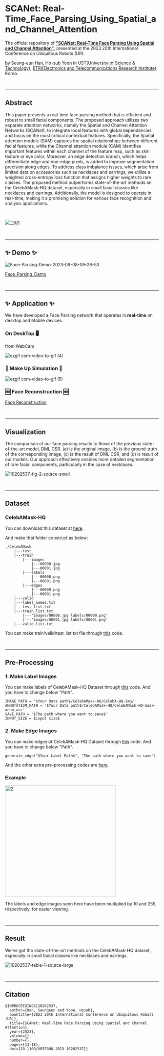 # SCANet: Real-Time_Face_Parsing_Using_Spatial_and_Channel_Attention
The official repository of [__"SCANet: Real-Time Face Parsing Using Spatial and Channel Attention"__](https://ieeexplore.ieee.org/document/10202537/metrics#metrics), presented at the 2023 20th International Conference on Ubiquitous Robots (UR).

by Seung-eun Han, Ho-sub Yoon in [UST(University of Science & Technology)](https://www.ust.ac.kr/kor/), [ETRI(Electronics and Telecommunications Research Institute)](https://www.etri.re.kr/kor/main/main.etri), Korea.

<br>
<hr>

## Abstract
This paper presents a real-time face parsing method that is efficient and robust to small facial components. The proposed approach utilizes two separate attention networks, namely the Spatial and Channel Attention Networks (SCANet), to integrate local features with global dependencies and focus on the most critical contextual features. Specifically, the Spatial attention module (SAM) captures the spatial relationships between different facial features, while the Channel attention module (CAM) identifies important features within each channel of the feature map, such as skin texture or eye color. Moreover, an edge detection branch, which helps differentiate edge and non-edge pixels, is added to improve segmentation precision along edges. To address class imbalance issues, which arise from limited data on accessories such as necklaces and earrings, we utilize a weighted cross-entropy loss function that assigns higher weights to rare classes. The proposed method outperforms state-of-the-art methods on the CelebAMask-HQ dataset, especially in small facial classes like necklaces and earrings. Additionally, the model is designed to operate in real-time, making it a promising solution for various face recognition and analysis applications.

<br>

![그림1](https://github.com/Seungeun-Han/SCANet_Real-Time_Face_Parsing_Using_Spatial_and_Channel_Attention/assets/101082685/1707c784-812d-42cf-84fd-5e0a91ca6572)

<br>
<hr>

## ✨ Demo ✨

![Face-Parsing-Demo-2023-09-08-09-28-53](https://github.com/Seungeun-Han/SCANet_Real-Time_Face_Parsing_Using_Spatial_and_Channel_Attention/assets/101082685/66f8e28f-80ad-47cc-96f3-182a56b2c29d)

[Face_Parsing_Demo](https://github.com/Seungeun-Han/SCANet_Real-Time_Face_Parsing_Using_Spatial_and_Channel_Attention/tree/main/Face_Parsing_Demo)
 
<br>
<hr>

## ✨ Application ✨
We have developed a Face Parsing network that operates in __real-time__ on desktop and Mobile devices.

### On DeskTop 🖥 
from WebCam

![ezgif com-video-to-gif (4)](https://github.com/Seungeun-Han/SCANet_Real-Time_Face_Parsing_Using_Spatial_and_Channel_Attention/assets/101082685/06220109-19c5-44fa-921e-bd976d9e2fef)


### 🤩 Make Up Simulation 🤩

![ezgif com-video-to-gif (5)](https://github.com/Seungeun-Han/SCANet_Real-Time_Face_Parsing_Using_Spatial_and_Channel_Attention/assets/101082685/d5199fce-6b72-4e11-9a50-4453b5305ad4)


### 🆕 Face Reconstruction 🆕


[Face Reconstruction](https://github.com/Seungeun-Han/Face_Reconstruction_Using_Image_Inpainting)

<br>
<hr>

## Visualization
The comparison of our face parsing results to those of the previous state-of-the-art model, [DML CSR](https://arxiv.org/pdf/2203.14448.pdf). (a) is the original image, (b) is the ground-truth of the corresponding image, (c) is the result of DML CSR, and (d) is result of our models. Our approach effectively enables more detailed segmentation of rare facial components, particularly in the case of necklaces.

![10202537-fig-2-source-small](https://github.com/Seungeun-Han/SCANet_Real-Time_Face_Parsing_Using_Spatial_and_Channel_Attention/assets/101082685/b7537719-26d8-4669-b990-e8303cbc0ed6)

<br>
<hr>

## Dataset
### CelebAMask-HQ

You can download this dataset at [here](https://github.com/switchablenorms/CelebAMask-HQ).

And make that folder construct as below:

```
./CelebAMask
    |---test
    |---train
        |---images
            |---00000.jpg
            |---00001.jpg
        |---labels
            |---00000.png
            |---00001.png
        |---edges
            |---00000.png
            |---00001.png
    |---valid
    |---label_names.txt
    |---test_list.txt
    |---train_list.txt
        |---'images/00000.jpg labels/00000.png'
        |---'images/00001.jpg labels/00001.png'
    |---valid_list.txt
```

You can make train/valid/test_list.txt file through [this](https://github.com/Seungeun-Han/Face-Parsing-Preprocessing/blob/main/Write_TXT_List.py) code.

<br>
<hr>

## Pre-Processing
### 1. Make Label Images

You can make labels of CelebAMask-HQ Dataset through [this](https://github.com/Seungeun-Han/Face-Parsing-Preprocessing/blob/main/make_groundtruth_fast.py) code.
And you have to change below "Path".

```
IMAGE_PATH = '$Your Data path$/CelebAMask-HQ/CelebA-HQ-img/'
ANNOTATIOM_PATH = '$Your Data path$/CelebAMask-HQ/CelebAMask-HQ-mask-anno_acc'
SAVE_PATH = "$The path where you want to save$"
INPUT_SIZE = $input size$
```

### 2. Make Edge Images

You can make edges of CelebAMask-HQ Dataset through [this](https://github.com/Seungeun-Han/Face-Parsing-Preprocessing/blob/main/generate_edges_agrnet_2.py) code.
And you have to change below "Path".

```
generate_edge("$Your Label Path$", "The path where you want to save")
```

And the other extra pre-processing codes are [here](https://github.com/Seungeun-Han/Face-Parsing-Preprocessing).

### Example

<img width="363" alt="2" src="https://github.com/Seungeun-Han/SCANet_Real-Time_Face_Parsing_Using_Spatial_and_Channel_Attention/assets/101082685/c724f802-d1b1-4865-bfa0-db6db7433e45">

The labels and edge images seen here have been multiplied by 10 and 255, respectively, for easier viewing.

<br>
<hr>

## Result
We've got the state-of-the-art methods on the CelebAMask-HQ dataset, especially in small facial classes like necklaces and earrings.

![10202537-table-1-source-large](https://github.com/Seungeun-Han/SCANet_Real-Time_Face_Parsing_Using_Spatial_and_Channel_Attention/assets/101082685/24042146-1b9b-452a-aec5-9d24668b7a4a)

<br>
<hr>

## Citation
```
@INPROCEEDINGS{10202537,
  author={Han, Seungeun and Yoon, Hosub},
  booktitle={2023 20th International Conference on Ubiquitous Robots (UR)}, 
  title={SCANet: Real-Time Face Parsing Using Spatial and Channel Attention}, 
  year={2023},
  volume={},
  number={},
  pages={13-18},
  doi={10.1109/UR57808.2023.10202537}}
```

